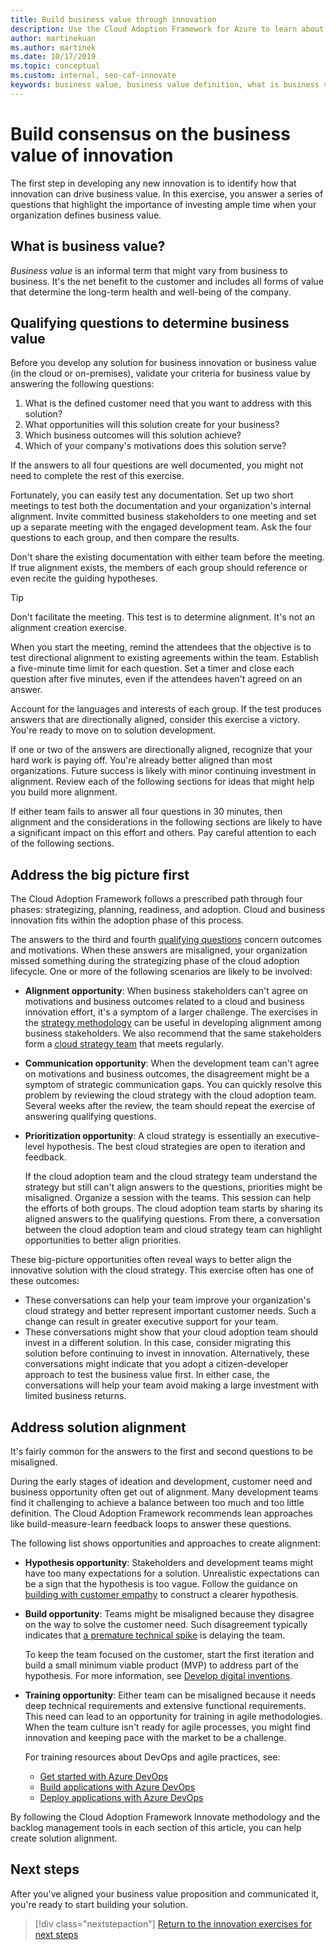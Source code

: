 ```yaml
---
title: Build business value through innovation
description: Use the Cloud Adoption Framework for Azure to learn about business value, and how to build consensus around the definition of business value across stakeholders.
author: martinekuan
ms.author: martinek
ms.date: 10/17/2019
ms.topic: conceptual
ms.custom: internal, seo-caf-innovate
keywords: business value, business value definition, what is business value, business values, business innovation
---
```


# Build consensus on the business value of innovation

The first step in developing any new innovation is to identify how that innovation can drive business value. In this exercise, you answer a series of questions that highlight the importance of investing ample time when your organization defines business value.

## What is business value?

*Business value* is an informal term that might vary from business to business. It's the net benefit to the customer and includes all forms of value that determine the long-term health and well-being of the company.

## Qualifying questions to determine business value

Before you develop any solution for business innovation or business value (in the cloud or on-premises), validate your criteria for business value by answering the following questions:

1. What is the defined customer need that you want to address with this solution?
2. What opportunities will this solution create for your business?
3. Which business outcomes will this solution achieve?
4. Which of your company's motivations does this solution serve?

If the answers to all four questions are well documented, you might not need to complete the rest of this exercise.

Fortunately, you can easily test any documentation. Set up two short meetings to test both the documentation and your organization's internal alignment. Invite committed business stakeholders to one meeting and set up a separate meeting with the engaged development team. Ask the four questions to each group, and then compare the results.

Don't share the existing documentation with either team before the meeting. If true alignment exists, the members of each group should reference or even recite the guiding hypotheses.

<!-- -->

> [!TIP]
> Don't facilitate the meeting. This test is to determine alignment. It's not an alignment creation exercise.
>
> When you start the meeting, remind the attendees that the objective is to test directional alignment to existing agreements within the team. Establish a five-minute time limit for each question. Set a timer and close each question after five minutes, even if the attendees haven't agreed on an answer.

Account for the languages and interests of each group. If the test produces answers that are directionally aligned, consider this exercise a victory. You're ready to move on to solution development.

If one or two of the answers are directionally aligned, recognize that your hard work is paying off. You're already better aligned than most organizations. Future success is likely with minor continuing investment in alignment. Review each of the following sections for ideas that might help you build more alignment.

If either team fails to answer all four questions in 30 minutes, then alignment and the considerations in the following sections are likely to have a significant impact on this effort and others. Pay careful attention to each of the following sections.

<!-- docutune:casing "Strategy, Plan, Ready, and Adopt" -->

## Address the big picture first

The Cloud Adoption Framework follows a prescribed path through four phases: strategizing, planning, readiness, and adoption. Cloud and business innovation fits within the adoption phase of this process.

The answers to the third and fourth [qualifying questions](#qualifying-questions-to-determine-business-value) concern outcomes and motivations. When these answers are misaligned, your organization missed something during the strategizing phase of the cloud adoption lifecycle. One or more of the following scenarios are likely to be involved:

- **Alignment opportunity**: When business stakeholders can't agree on motivations and business outcomes related to a cloud and business innovation effort, it's a symptom of a larger challenge. The exercises in the [strategy methodology](../strategy/index.md) can be useful in developing alignment among business stakeholders. We also recommend that the same stakeholders form a [cloud strategy team](../organize/cloud-strategy.md) that meets regularly.

- **Communication opportunity**: When the development team can't agree on motivations and business outcomes, the disagreement might be a symptom of strategic communication gaps. You can quickly resolve this problem by reviewing the cloud strategy with the cloud adoption team. Several weeks after the review, the team should repeat the exercise of answering qualifying questions.

- **Prioritization opportunity**: A cloud strategy is essentially an executive-level hypothesis. The best cloud strategies are open to iteration and feedback.

  If the cloud adoption team and the cloud strategy team understand the strategy but still can't align answers to the questions, priorities might be misaligned. Organize a session with the teams. This session can help the efforts of both groups. The cloud adoption team starts by sharing its aligned answers to the qualifying questions. From there, a conversation between the cloud adoption team and cloud strategy team can highlight opportunities to better align priorities.

These big-picture opportunities often reveal ways to better align the innovative solution with the cloud strategy. This exercise often has one of these outcomes:

- These conversations can help your team improve your organization's cloud strategy and better represent important customer needs. Such a change can result in greater executive support for your team.
- These conversations might show that your cloud adoption team should invest in a different solution. In this case, consider migrating this solution before continuing to invest in innovation. Alternatively, these conversations might indicate that you adopt a citizen-developer approach to test the business value first. In either case, the conversations will help your team avoid making a large investment with limited business returns.

## Address solution alignment

It's fairly common for the answers to the first and second questions to be misaligned.

During the early stages of ideation and development, customer need and business opportunity often get out of alignment. Many development teams find it challenging to achieve a balance between too much and too little definition. The Cloud Adoption Framework recommends lean approaches like build-measure-learn feedback loops to answer these questions.

The following list shows opportunities and approaches to create alignment:

- **Hypothesis opportunity**: Stakeholders and development teams might have too many expectations for a solution. Unrealistic expectations can be a sign that the hypothesis is too vague. Follow the guidance on [building with customer empathy](./considerations/build.md) to construct a clearer hypothesis.
- **Build opportunity**: Teams might be misaligned because they disagree on the way to solve the customer need. Such disagreement typically indicates that [a premature technical spike](./considerations/build.md#reduce-complexity-and-delay-technical-spikes) is delaying the team.

  To keep the team focused on the customer, start the first iteration and build a small minimum viable product (MVP) to address part of the hypothesis. For more information, see [Develop digital inventions](./considerations/invention.md).
- **Training opportunity**: Either team can be misaligned because it needs deep technical requirements and extensive functional requirements. This need can lead to an opportunity for training in agile methodologies. When the team culture isn't ready for agile processes, you might find innovation and keeping pace with the market to be a challenge.

  For training resources about DevOps and agile practices, see:
  - [Get started with Azure DevOps](/training/paths/evolve-your-devops-practices/)
  - [Build applications with Azure DevOps](/training/paths/build-applications-with-azure-devops/)
  - [Deploy applications with Azure DevOps](/training/paths/deploy-applications-with-azure-devops/)

By following the Cloud Adoption Framework Innovate methodology and the backlog management tools in each section of this article, you can help create solution alignment.

## Next steps

After you've aligned your business value proposition and communicated it, you're ready to start building your solution.

> [!div class="nextstepaction"]
> [Return to the innovation exercises for next steps](./index.md)
